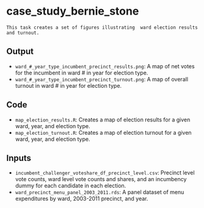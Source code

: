 # case_study_bernie_stone
    This task creates a set of figures illustrating  ward election results and turnout.


## Output
* `ward_#_year_type_incumbent_precinct_results.png`: A map of net votes for the incumbent in ward # in year for election type.
* `ward_#_year_type_incumbent_precinct_turnout.png`: A map of overall turnout in ward # in year for election type.


## Code
* `map_election_results.R`: Creates a map of election results for a given ward, year, and election type.
* `map_election_turnout.R`: Creates a map of election turnout for a given ward, year, and election type.


## Inputs
* `incumbent_challenger_voteshare_df_precinct_level.csv`: Precinct level vote counts, ward level vote counts and shares, and an incumbency dummy for each candidate in each election.
* `ward_precinct_menu_panel_2003_2011.rds`: A panel dataset of menu expenditures by ward, 2003-2011 precinct, and year.